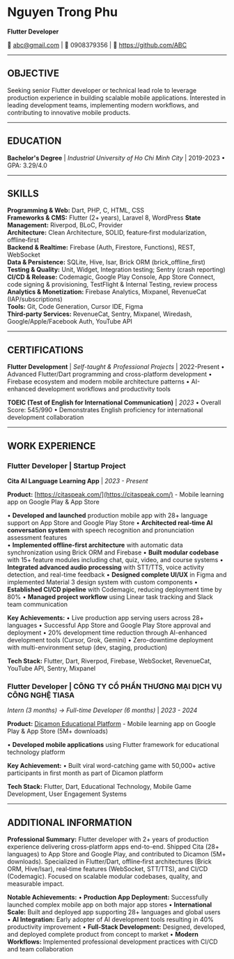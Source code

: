 # Nguyen Trong Phu

**Flutter Developer**

📧 abc@gmail.com | 📱 0908379356 | 🔗 https://github.com/ABC

---

## OBJECTIVE

Seeking senior Flutter developer or technical lead role to leverage production experience in building scalable mobile applications. Interested in leading development teams, implementing modern workflows, and contributing to innovative mobile products.

---

## EDUCATION

**Bachelor's Degree** | *Industrial University of Ho Chi Minh City* | 2019-2023
• GPA: 3.29/4.0

---

## SKILLS

**Programming & Web:** Dart, PHP, C, HTML, CSS  
**Frameworks & CMS:** Flutter (2+ years), Laravel 8, WordPress
**State Management:** Riverpod, BLoC, Provider  
**Architecture:** Clean Architecture, SOLID, feature‑first modularization, offline‑first  
**Backend & Realtime:** Firebase (Auth, Firestore, Functions), REST, WebSocket  
**Data & Persistence:** SQLite, Hive, Isar, Brick ORM (brick_offline_first)  
**Testing & Quality:** Unit, Widget, Integration testing; Sentry (crash reporting)  
**CI/CD & Release:** Codemagic, Google Play Console, App Store Connect, code signing & provisioning, TestFlight & Internal Testing, review process  
**Analytics & Monetization:** Firebase Analytics, Mixpanel, RevenueCat (IAP/subscriptions)  
**Tools:** Git, Code Generation, Cursor IDE, Figma  
**Third‑party Services:** RevenueCat, Sentry, Mixpanel, Wiredash, Google/Apple/Facebook Auth, YouTube API

---

## CERTIFICATIONS

**Flutter Development** | *Self-taught & Professional Projects* | 2022-Present
• Advanced Flutter/Dart programming and cross-platform development
• Firebase ecosystem and modern mobile architecture patterns
• AI-enhanced development workflows and productivity tools

**TOEIC (Test of English for International Communication)** | *2023*
• Overall Score: 545/990
• Demonstrates English proficiency for international development collaboration

---

## WORK EXPERIENCE

### **Flutter Developer | Startup Project**
**Cita AI Language Learning App** | *2023 - Present*

**Product:** [https://citaspeak.com/](https://citaspeak.com/) - Mobile learning app on Google Play & App Store

• **Developed and launched** production mobile app with 28+ language support on App Store and Google Play Store
• **Architected real-time AI conversation system** with speech recognition and pronunciation assessment features  
• **Implemented offline-first architecture** with automatic data synchronization using Brick ORM and Firebase
• **Built modular codebase** with 15+ feature modules including chat, quiz, video, and course systems
• **Integrated advanced audio processing** with STT/TTS, voice activity detection, and real-time feedback
• **Designed complete UI/UX** in Figma and implemented Material 3 design system with custom components
• **Established CI/CD pipeline** with Codemagic, reducing deployment time by 80%
• **Managed project workflow** using Linear task tracking and Slack team communication

**Key Achievements:**
• Live production app serving users across 28+ languages
• Successful App Store and Google Play Store approval and deployment
• 20% development time reduction through AI-enhanced development tools (Cursor, Grok, Gemini)
• Zero-downtime deployment with multi-environment setup (dev, staging, production)

**Tech Stack:** Flutter, Dart, Riverpod, Firebase, WebSocket, RevenueCat, YouTube API, Sentry, Mixpanel

### **Flutter Developer | CÔNG TY CỔ PHẦN THƯƠNG MẠI DỊCH VỤ CÔNG NGHỆ TIASA**
*Intern (3 months) → Full-time Developer (6 months)* | *2023 - 2024*

**Product:** [Dicamon Educational Platform](https://dicamon.vn/) - Mobile learning app on Google Play & App Store (5M+ downloads)

• **Developed mobile applications** using Flutter framework for educational technology platform

**Key Achievement:**
• Built viral word-catching game with 50,000+ active participants in first month as part of Dicamon platform

**Tech Stack:** Flutter, Dart, Educational Technology, Mobile Game Development, User Engagement Systems

---

## ADDITIONAL INFORMATION

**Professional Summary:**
Flutter developer with 2+ years of production experience delivering cross‑platform apps end-to-end. Shipped Cita (28+ languages) to App Store and Google Play, and contributed to Dicamon (5M+ downloads). Specialized in Flutter/Dart, offline‑first architectures (Brick ORM, Hive/Isar), real‑time features (WebSocket, STT/TTS), and CI/CD (Codemagic). Focused on scalable modular codebases, quality, and measurable impact.

**Notable Achievements:**
• **Production App Deployment:** Successfully launched complex mobile app on both major app stores
• **International Scale:** Built and deployed app supporting 28+ languages and global users  
• **AI Integration:** Early adopter of AI development tools resulting in 40% productivity improvement
• **Full-Stack Development:** Designed, developed, and deployed complete product from concept to market
• **Modern Workflows:** Implemented professional development practices with CI/CD and team collaboration
